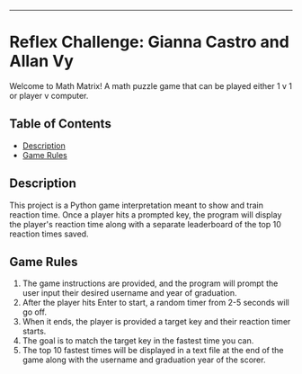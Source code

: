 ---

# Reflex Challenge: Gianna Castro and Allan Vy

Welcome to Math Matrix! A math puzzle game that can be played either 1 v 1 or player v computer.

## Table of Contents
- [Description](#description)
- [Game Rules](#game-rules)

## Description

This project is a Python game interpretation meant to show and train reaction time. 
Once a player hits a prompted key, the program will display the player's reaction time along with a separate leaderboard of the top 10 reaction times saved.

## Game Rules

1. The game instructions are provided, and the program will prompt the user input their desired username and year of graduation.
2. After the player hits Enter to start, a random timer from 2-5 seconds will go off.
3. When it ends, the player is provided a target key and their reaction timer starts.
4. The goal is to match the target key in the fastest time you can.
5. The top 10 fastest times will be displayed in a text file at the end of the game along with the username and graduation year of the scorer.
